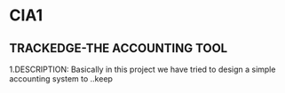 # CIA1
## TRACKEDGE-THE ACCOUNTING TOOL
1.DESCRIPTION: Basically in this project we have tried to design a simple accounting system to ..keep 


